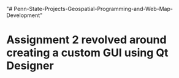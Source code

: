 "# Penn-State-Projects-Geospatial-Programming-and-Web-Map-Development" 
# Assignment 2 revolved around creating a custom GUI using Qt Designer
